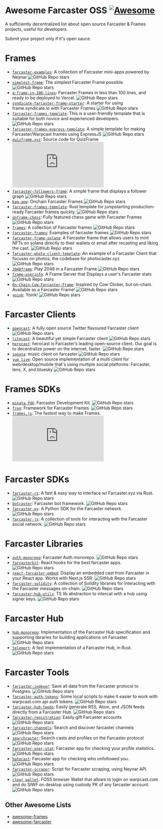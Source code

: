 # Awesome Farcaster OSS [![Awesome](https://awesome.re/badge.svg)](https://github.com/FTCHD/awesome-farcaster-dev)

A sufficiently decentralized list about open source Farcaster & Frames projects, useful for developers.

Submit your project only if it's open sauce.

# Frames
- [`farcaster-examples`](https://github.com/neynarxyz/farcaster-examples): A collection of Farcaster mini-apps powered by Neynar ![GitHub Repo stars](https://img.shields.io/github/stars/neynarxyz/farcaster-examples)
- [`simplest-frame`](https://github.com/depatchedmode/simplest-frame): The simplest Farcaster Frame possible ![GitHub Repo stars](https://img.shields.io/github/stars/depatchedmode/simplest-frame)
- [`a-frame-in-100-lines`](https://github.com/Zizzamia/a-frame-in-100-lines): Farcaster Frames in less than 100 lines, and ready to be deployed to Vercel. ![GitHub Repo stars](https://img.shields.io/github/stars/Zizzamia/a-frame-in-100-lines)
- [`syndicate-farcaster-frame-starter`](https://github.com/WillPapper/syndicate-farcaster-frame-starter): A starter for using frame.syndicate.io with Farcaster Frames ![GitHub Repo stars](https://img.shields.io/github/stars/WillPapper/syndicate-farcaster-frame-starter)
- [`farcaster-frames-template`](https://github.com/nekofar/farcaster-frames-template): This is a user-friendly template that is suitable for both novice and experienced developers. ![GitHub Repo stars](https://img.shields.io/github/stars/nekofar/farcaster-frames-template)
- [`farcaster-frames-express-template`](https://github.com/SamBroner/farcaster-frames-express-template): A simple template for making Farcaster/Warpcast frames using ExpressJS ![GitHub Repo stars](https://img.shields.io/github/stars/SamBroner/farcaster-frames-express-template)
- [`quizframe.xyz`](https://github.com/w1nt3r-eth/quizframe.xyz): Source code for QuizFrame ![GitHub Repo stars](https://img.shields.io/github/stars/w1nt3r-eth/quizframe.xyz)
- [`farcaster-followers-frame`](https://github.com/karmacoma-eth/farcaster-followers-frame): A simple frame that displays a follower graph ![GitHub Repo stars](https://img.shields.io/github/stars/karmacoma-eth/farcaster-followers-frame)
- [`bag-app`](https://github.com/Destiner/bag-app): Onchain Farcaster Frames ![GitHub Repo stars](https://img.shields.io/github/stars/Destiner/bag-app)
- [`farcaster-frames-template`](https://github.com/jpgonzalezra/farcaster-frames-template): Rust template for jumpstarting production-ready Farcaster frames quickly. ![GitHub Repo stars](https://img.shields.io/github/stars/jpgonzalezra/farcaster-frames-template)
- [`onframe-chess`](https://github.com/fiveoutofnine/onframe-chess): Fully featured chess game with Farcaster Frames ![GitHub Repo stars](https://img.shields.io/github/stars/fiveoutofnine/onframe-chess)
- [`frames`](https://github.com/gskril/frames): A collection of Farcaster frames ![GitHub Repo stars](https://img.shields.io/github/stars/gskril/frames)
- [`farcaster-frames`](https://github.com/stuckinaboot/farcaster-frames): Examples of farcaster frames ![GitHub Repo stars](https://img.shields.io/github/stars/stuckinaboot/farcaster-frames)
- [`farcaster-frame-solana`](https://github.com/avneesh0612/farcaster-frame-solana): A Farcaster frame that allows users to mint NFTs on solana directly to their wallets or email after recasting and liking the cast. ![GitHub Repo stars](https://img.shields.io/github/stars/avneesh0612/farcaster-frame-solana)
- [`farcaster-photo-client-template`](https://github.com/PinataCloud/farcaster-photo-client-template): An example of a Farcaster Client that focuses on photos, the codebase for photocaster.xyz ![GitHub Repo stars](https://img.shields.io/github/stars/PinataCloud/farcaster-photo-client-template)
- [`2048frame`](https://github.com/Montoya/2048frame): Play 2048 in a Farcaster Frame ![GitHub Repo stars](https://img.shields.io/github/stars/Montoya/2048frame)
- [`frame-userinfo`](https://github.com/sagar-a16z/frame-userinfo): A Frame Server that Displays a user's Farcaster stats ![GitHub Repo stars](https://img.shields.io/github/stars/sagar-a16z/frame-userinfo)
- [`On-Chain-Cow-Farcaster-Frame`](https://github.com/WillPapper/On-Chain-Cow-Farcaster-Frame): Inspired by Cow Clicker, but on-chain. Available as a Farcaster Frame! ![GitHub Repo stars](https://img.shields.io/github/stars/WillPapper/On-Chain-Cow-Farcaster-Frame)
- [`yoink`](https://github.com/horsefacts/yoink): Yoink! ![GitHub Repo stars](https://img.shields.io/github/stars/horsefacts/yoink)

# Farcaster Clients
- [`opencast`](https://github.com/stephancill/opencast): A fully open source Twitter flavoured Farcaster client ![GitHub Repo stars](https://img.shields.io/github/stars/stephancill/opencast)
- [`litecast`](https://github.com/dylsteck/litecast): A beautiful yet simple Farcaster client ![GitHub Repo stars](https://img.shields.io/github/stars/dylsteck/litecast)
- [`herocast`](https://github.com/hero-org/herocast): herocast is Farcaster’s leading open-source client. Our goal is to decentralize power on the internet, faster. ![GitHub Repo stars](https://img.shields.io/github/stars/hero-org/herocast)
- [`sonata`](https://github.com/Coop-Records/sonata): music client on farcaster ![GitHub Repo stars](https://img.shields.io/github/stars/Coop-Records/sonata)
- [`yup live`](https://github.com/andrei0x309/yup-live): Open source implementation of a multi client for web/desktop/mobile that's using multiple social platforms: Farcaster, lens, X, and bluesky ![GitHub Repo stars](https://img.shields.io/github/stars/andrei0x309/yup-live)

# Frames SDKs
- [`pinata-fdk`](https://github.com/PinataCloud/pinata-fdk): Farcaster Development Kit. ![GitHub Repo stars](https://img.shields.io/github/stars/PinataCloud/pinata-fdk)
- [`frog`](https://github.com/wevm/frog): Framework for Farcaster Frames. ![GitHub Repo stars](https://img.shields.io/github/stars/wevm/frog)
- [`frames.js`](https://github.com/framesjs/frames.js): The fastest way to make Frames. ![GitHub Repo stars](https://img.shields.io/github/stars/framesjs/frames.js)

# Farcaster SDKs
- [`farcaster-rs`](https://github.com/TheLDB/farcaster-rs): A fast & easy way to interface w/ Farcaster.xyz via Rust. ![GitHub Repo stars](https://img.shields.io/github/stars/TheLDB/farcaster-rs)
- [`botcaster`](https://github.com/BigWhaleLabs/botcaster): Farcaster bot framework. ![GitHub Repo stars](https://img.shields.io/github/stars/BigWhaleLabs/botcaster)
- [`farcaster-py`](https://github.com/a16z/farcaster-py): A Python SDK for the Farcaster network. ![GitHub Repo stars](https://img.shields.io/github/stars/a16z/farcaster-py)
- [`farcaster-js`](https://github.com/standard-crypto/farcaster-js): A collection of tools for interacting with the Farcaster social network. ![GitHub Repo stars](https://img.shields.io/github/stars/standard-crypto/farcaster-js)

# Farcaster Libraries
- [`auth-monorepo`](https://github.com/farcasterxyz/auth-monorepo): Farcaster Auth monorepo. ![GitHub Repo stars](https://img.shields.io/github/stars/farcasterxyz/auth-monorepo)
- [`farcasterkit`](https://github.com/dylsteck/farcasterkit): React hooks for the best farcaster apps. ![GitHub Repo stars](https://img.shields.io/github/stars/dylsteck/farcasterkit)
- [`react-farcaster-embed`](https://github.com/pugson/react-farcaster-embed): Display an embedded cast from Farcaster in your React app. Works with Next.js SSR.  ![GitHub Repo stars](https://img.shields.io/github/stars/pugson/react-farcaster-embed)
- [`farcaster-solidity`](https://github.com/pavlovdog/farcaster-solidity): A collection of Solidity libraries for interacting with the Farcaster messages on-chain. ![GitHub Repo stars](https://img.shields.io/github/stars/pavlovdog/farcaster-solidity)
- [`farcaster-hub-utils`](https://github.com/andrei0x309/farcaster-hub-utils): TS lib abstraction to intercat with a hub using signer keys. ![GitHub Repo stars](https://img.shields.io/github/stars/andrei0x309/farcaster-hub-utils)


# Farcaster Hub
- [`hub-monorepo`](https://github.com/farcasterxyz/hub-monorepo): Implementation of the Farcaster Hub specification and supporting libraries for building applications on Farcaster. ![GitHub Repo stars](https://img.shields.io/github/stars/farcasterxyz/hub-monorepo)
- [`teleport`](https://github.com/OpenFarcaster/teleport): A fast implementation of a Farcaster Hub, in Rust.  ![GitHub Repo stars](https://img.shields.io/github/stars/OpenFarcaster/teleport)

# Farcaster Tools
- [`farcaster-indexer`](https://github.com/gskril/farcaster-indexer): Save all data from the Farcaster protocol to Postgres. ![GitHub Repo stars](https://img.shields.io/github/stars/gskril/farcaster-indexer)
- [`farcaster-auth-tokens`](https://github.com/davidfurlong/farcaster-auth-tokens): Some local scripts to make it easier to work with warpcast.com api auth tokens. ![GitHub Repo stars](https://img.shields.io/github/stars/davidfurlong/farcaster-auth-tokens)
- [`farcaster-hub-feeds`](https://github.com/gskril/farcaster-hub-feeds): Easily generate RSS, Atom, and JSON feeds directly from a Farcaster Hub. ![GitHub Repo stars](https://img.shields.io/github/stars/gskril/farcaster-hub-feeds)
- [`farcaster-registration`](https://github.com/gskril/farcaster-registration): Easily gift Farcaster accounts ![GitHub Repo stars](https://img.shields.io/github/stars/gskril/farcaster-registration)
- [`farcaster-channels`](https://github.com/davidfurlong/farcaster-channels): Search and discover farcaster channels ![GitHub Repo stars](https://img.shields.io/github/stars/davidfurlong/farcaster-channels)
- [`searchcaster`](https://github.com/gskril/searchcaster): Search casts and profiles on the Farcaster protocol ![GitHub Repo stars](https://img.shields.io/github/stars/gskril/searchcaster)
- [`farcaster-user-stat`](https://github.com/mattwelter/farcaster-user-stat): Farcaster app for checking your profile statistics. ![GitHub Repo stars](https://img.shields.io/github/stars/mattwelter/farcaster-user-stat)
- [`hatecast`](https://github.com/mattwelter/hatecast): Farcaster app for checking who unfollowed you. ![GitHub Repo stars](https://img.shields.io/github/stars/mattwelter/hatecast)
- [`farcaster-scraper`](https://github.com/leo5imon/farcaster-scraper): Script for Farcaster scraping, using Neynar API. ![GitHub Repo stars](https://img.shields.io/github/stars/leo5imon/farcaster-scraper)
- [`clear wallet`]([https://github.com/andrei0x309/clear-wallet/): FOSS browser Wallet that allows to login on warpcast.com and do SIWF on desktop using custody PK of any farcaster account. ![GitHub Repo stars](https://img.shields.io/github/stars/andrei0x309/clear-wallet/)




## Other Awesome Lists
- [awesome-frames](https://github.com/davidfurlong/awesome-frames)
- [awesome-farcaster](https://github.com/a16z/awesome-farcaster)

